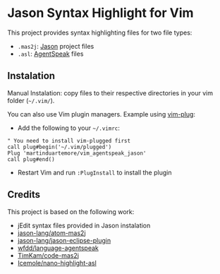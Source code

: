 # Jason Syntax Highlight for Vim
This project provides syntax highlighting files for two file types:
* `.mas2j`: [Jason](http://jason.sf.net) project files
* `.asl`: [AgentSpeak](https://en.wikipedia.org/wiki/AgentSpeak) files


## Instalation
Manual Instalation: copy files to their respective directories in your vim
folder (`~/.vim/`).

You can also use Vim plugin managers. Example using
[vim-plug](https://github.com/junegunn/vim-plug):

* Add the following to your `~/.vimrc`:
```vim
" You need to install vim-plugged first
call plug#begin('~/.vim/plugged')
Plug 'martinduartemore/vim_agentspeak_jason'
call plug#end()
```

* Restart Vim and run `:PlugInstall` to install the plugin


## Credits
This project is based on the following work:
* jEdit syntax files provided in Jason instalation
* [jason-lang/atom-mas2j](https://github.com/jason-lang/atom-mas2j)
* [jason-lang/jason-eclipse-plugin](https://github.com/jason-lang/jason-eclipse-plugin)
* [wfdd/language-agentspeak](https://github.com/wfdd/language-agentspeak)
* [TimKam/code-mas2j](https://github.com/TimKam/code-mas2j)
* [Icemole/nano-highlight-asl](https://github.com/Icemole/nano-highlight-asl)
